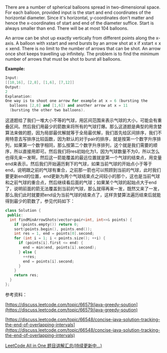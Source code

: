 There are a number of spherical balloons spread in two-dimensional space. For each balloon, provided input is the start and end coordinates of the horizontal diameter. Since it's horizontal, y-coordinates don't matter and hence the x-coordinates of start and end of the diameter suffice. Start is always smaller than end. There will be at most 104 balloons.

An arrow can be shot up exactly vertically from different points along the x-axis. A balloon with xstart and xend bursts by an arrow shot at x if xstart ≤ x ≤ xend. There is no limit to the number of arrows that can be shot. An arrow once shot keeps travelling up infinitely. The problem is to find the minimum number of arrows that must be shot to burst all balloons.

**Example:**

```cpp
Input:
[[10,16], [2,8], [1,6], [7,12]]
Output:
2
Explanation:
One way is to shoot one arrow for example at x = 6 (bursting the
  balloons [2,8] and [1,6]) and another arrow at x = 11
  (bursting the other two balloons).
```

这道题给了我们一堆大小不等的气球，用区间范围来表示气球的大小，可能会有重叠区间。然后我们用最少的箭数来将所有的气球打爆。那么这道题是典型的用贪婪算法来做的题，因为局部最优解就等于全局最优解，我们首先给区间排序，我们不用特意去写排序比较函数，因为默认的对于pair的排序，就是按第一个数字升序排列，如果第一个数字相同，那么按第二个数字升序排列，这个就是我们需要的顺序，所以直接用即可。然后我们将res初始化为1，因为气球数量不为0，所以怎么也得先来一发啊，然后这一箭能覆盖的最远位置就是第一个气球的结束点，用变量end来表示。然后我们开始遍历剩下的气球，如果当前气球的开始点小于等于end，说明跟之前的气球有重合，之前那一箭也可以照顾到当前的气球，此时我们要更新end的位置，end更新为两个气球结束点之间较小的那个，这也是当前气球和之前气球的重合点，然后继续看后面的气球；如果某个气球的起始点大于end了，说明前面的箭无法覆盖到当前的气球，那么就得再来一发，既然又来了一发，那么我们此时就要把end设为当前气球的结束点了，这样贪婪算法遍历结束后就能得到最少的箭数了，参见代码如下：

```cpp
class Solution {
 public:
  int findMinArrowShots(vector<pair<int, int>>& points) {
    if (points.empty()) return 0;
    sort(points.begin(), points.end());
    int res = 1, end = points[0].second;
    for (int i = 1; i < points.size(); ++i) {
      if (points[i].first <= end) {
        end = min(end, points[i].second);
      } else {
        ++res;
        end = points[i].second;
      }
    }
    return res;
  }
};
```

参考资料：

[https://discuss.leetcode.com/topic/66579/java-greedy-soution](https://discuss.leetcode.com/topic/66579/java-greedy-soution)

[https://discuss.leetcode.com/topic/66548/concise-java-solution-tracking-the-end-of-overlapping-intervals](https://discuss.leetcode.com/topic/66548/concise-java-solution-tracking-the-end-of-overlapping-intervals)

[LeetCode All in One 题目讲解汇总(持续更新中...)](http://www.cnblogs.com/grandyang/p/4606334.html)
